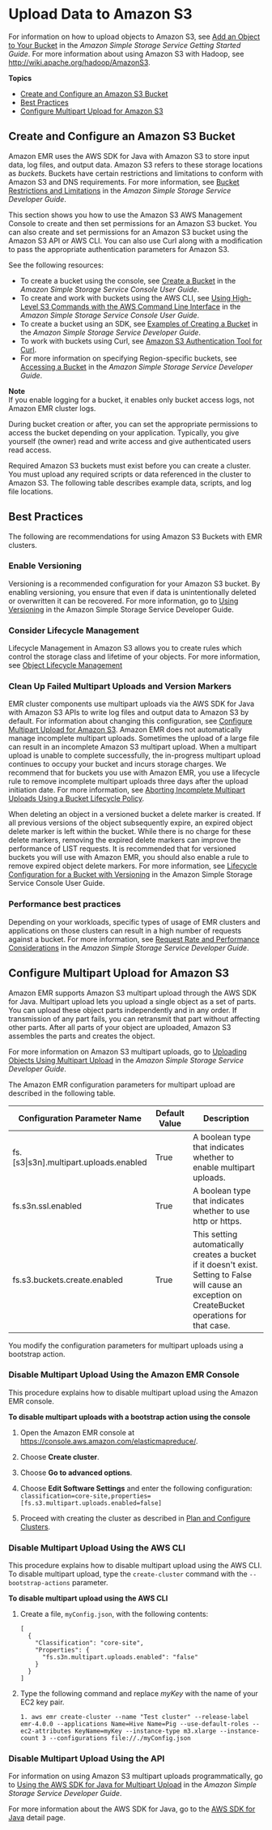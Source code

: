 # Upload Data to Amazon S3<a name="emr-plan-upload-s3"></a>

For information on how to upload objects to Amazon S3, see [ Add an Object to Your Bucket](http://docs.aws.amazon.com/AmazonS3/latest/gsg//PuttingAnObjectInABucket.html) in the *Amazon Simple Storage Service Getting Started Guide*\. For more information about using Amazon S3 with Hadoop, see [http://wiki\.apache\.org/hadoop/AmazonS3](http://wiki.apache.org/hadoop/AmazonS3)\. 

**Topics**
+ [Create and Configure an Amazon S3 Bucket](#create-s3-bucket-input)
+ [Best Practices](#emr-bucket-bestpractices)
+ [Configure Multipart Upload for Amazon S3](#Config_Multipart)

## Create and Configure an Amazon S3 Bucket<a name="create-s3-bucket-input"></a>

Amazon EMR uses the AWS SDK for Java with Amazon S3 to store input data, log files, and output data\. Amazon S3 refers to these storage locations as *buckets*\. Buckets have certain restrictions and limitations to conform with Amazon S3 and DNS requirements\. For more information, see [Bucket Restrictions and Limitations](http://docs.aws.amazon.com/AmazonS3/latest/dev//BucketRestrictions.html) in the *Amazon Simple Storage Service Developer Guide*\.

This section shows you how to use the Amazon S3 AWS Management Console to create and then set permissions for an Amazon S3 bucket\. You can also create and set permissions for an Amazon S3 bucket using the Amazon S3 API or AWS CLI\. You can also use Curl along with a modification to pass the appropriate authentication parameters for Amazon S3\.

See the following resources:
+ To create a bucket using the console, see [Create a Bucket](http://docs.aws.amazon.com/AmazonS3/latest/gsg/create-bucket.html) in the *Amazon Simple Storage Service Console User Guide*\.
+ To create and work with buckets using the AWS CLI, see [Using High\-Level S3 Commands with the AWS Command Line Interface](http://docs.aws.amazon.com/AmazonS3/latest/user-guide/using-s3-commands.html) in the *Amazon Simple Storage Service Console User Guide*\.
+ To create a bucket using an SDK, see [Examples of Creating a Bucket](http://docs.aws.amazon.com/AmazonS3/latest/dev/create-bucket-get-location-example.html) in the *Amazon Simple Storage Service Developer Guide*\.
+ To work with buckets using Curl, see [Amazon S3 Authentication Tool for Curl](https://aws.amazon.com/code/amazon-s3-authentication-tool-for-curl/)\.
+ For more information on specifying Region\-specific buckets, see [Accessing a Bucket](http://docs.aws.amazon.com/AmazonS3/latest/dev//UsingBucket.html#access-bucket-intro) in the *Amazon Simple Storage Service Developer Guide*\.

**Note**  
 If you enable logging for a bucket, it enables only bucket access logs, not Amazon EMR cluster logs\. 

During bucket creation or after, you can set the appropriate permissions to access the bucket depending on your application\. Typically, you give yourself \(the owner\) read and write access and give authenticated users read access\.

 Required Amazon S3 buckets must exist before you can create a cluster\. You must upload any required scripts or data referenced in the cluster to Amazon S3\. The following table describes example data, scripts, and log file locations\. 

## Best Practices<a name="emr-bucket-bestpractices"></a>

The following are recommendations for using Amazon S3 Buckets with EMR clusters\.

### Enable Versioning<a name="w3ab1c18b9c17c13b9c11b4"></a>

Versioning is a recommended configuration for your Amazon S3 bucket\. By enabling versioning, you ensure that even if data is unintentionally deleted or overwritten it can be recovered\. For more information, go to [Using Versioning](http://docs.aws.amazon.com/AmazonS3/latest/dev/Versioning.html) in the Amazon Simple Storage Service Developer Guide\.

### Consider Lifecycle Management<a name="emr-multipart-lifecycle"></a>

Lifecycle Management in Amazon S3 allows you to create rules which control the storage class and lifetime of your objects\. For more information, see [Object Lifecycle Management](http://docs.aws.amazon.com/AmazonS3/latest/dev/object-lifecycle-mgmt.html)

### Clean Up Failed Multipart Uploads and Version Markers<a name="w3ab1c18b9c17c13b9c11b8"></a>

EMR cluster components use multipart uploads via the AWS SDK for Java with Amazon S3 APIs to write log files and output data to Amazon S3 by default\. For information about changing this configuration, see [Configure Multipart Upload for Amazon S3](#Config_Multipart)\. Amazon EMR does not automatically manage incomplete multipart uploads\. Sometimes the upload of a large file can result in an incomplete Amazon S3 multipart upload\. When a multipart upload is unable to complete successfully, the in\-progress multipart upload continues to occupy your bucket and incurs storage charges\. We recommend that for buckets you use with Amazon EMR, you use a lifecycle rule to remove incomplete multipart uploads three days after the upload initiation date\. For more information, see [Aborting Incomplete Multipart Uploads Using a Bucket Lifecycle Policy](http://docs.aws.amazon.com/AmazonS3/latest/dev/mpuoverview.html#mpu-abort-incomplete-mpu-lifecycle-config)\.

When deleting an object in a versioned bucket a delete marker is created\. If all previous versions of the object subsequently expire, an expired object delete marker is left within the bucket\. While there is no charge for these delete markers, removing the expired delete markers can improve the performance of LIST requests\. It is recommended that for versioned buckets you will use with Amazon EMR, you should also enable a rule to remove expired object delete markers\. For more information, see [Lifecycle Configuration for a Bucket with Versioning](http://docs.aws.amazon.com/AmazonS3/latest/user-guide/lifecycle-configuration-bucket-with-versioning.html) in the Amazon Simple Storage Service Console User Guide\.

### Performance best practices<a name="w3ab1c18b9c17c13b9c11c10"></a>

Depending on your workloads, specific types of usage of EMR clusters and applications on those clusters can result in a high number of requests against a bucket\. For more information, see [Request Rate and Performance Considerations](http://docs.aws.amazon.com/AmazonS3/latest/dev/request-rate-perf-considerations.html) in the *Amazon Simple Storage Service Developer Guide*\. 

## Configure Multipart Upload for Amazon S3<a name="Config_Multipart"></a>

Amazon EMR supports Amazon S3 multipart upload through the AWS SDK for Java\. Multipart upload lets you upload a single object as a set of parts\. You can upload these object parts independently and in any order\. If transmission of any part fails, you can retransmit that part without affecting other parts\. After all parts of your object are uploaded, Amazon S3 assembles the parts and creates the object\.

For more information on Amazon S3 multipart uploads, go to [Uploading Objects Using Multipart Upload](http://docs.aws.amazon.com/AmazonS3/latest/dev//mpuoverview.html) in the *Amazon Simple Storage Service Developer Guide*\.

The Amazon EMR configuration parameters for multipart upload are described in the following table\.


| Configuration Parameter Name | Default Value | Description | 
| --- | --- | --- | 
| fs\.\[s3\|s3n\]\.multipart\.uploads\.enabled | True | A boolean type that indicates whether to enable multipart uploads\. | 
| fs\.s3n\.ssl\.enabled | True | A boolean type that indicates whether to use http or https\.  | 
| fs\.s3\.buckets\.create\.enabled | True | This setting automatically creates a bucket if it doesn't exist\. Setting to False will cause an exception on CreateBucket operations for that case\. | 

You modify the configuration parameters for multipart uploads using a bootstrap action\.

### Disable Multipart Upload Using the Amazon EMR Console<a name="emr-dev-multipart-upload-console"></a>

This procedure explains how to disable multipart upload using the Amazon EMR console\. 

**To disable multipart uploads with a bootstrap action using the console**

1. Open the Amazon EMR console at [https://console\.aws\.amazon\.com/elasticmapreduce/](https://console.aws.amazon.com/elasticmapreduce/)\.

1. Choose **Create cluster**\.

1. Choose **Go to advanced options**\.

1. Choose **Edit Software Settings** and enter the following configuration: `classification=core-site,properties=[fs.s3.multipart.uploads.enabled=false]`

1. Proceed with creating the cluster as described in [Plan and Configure Clusters](emr-plan.md)\.

### Disable Multipart Upload Using the AWS CLI<a name="emr-dev-multipart-upload-awscli"></a>

This procedure explains how to disable multipart upload using the AWS CLI\. To disable multipart upload, type the `create-cluster` command with the `--bootstrap-actions` parameter\. 

**To disable multipart upload using the AWS CLI**

1. Create a file, `myConfig.json`, with the following contents:

   ```
   [
     {
       "Classification": "core-site",
       "Properties": {
         "fs.s3n.multipart.uploads.enabled": "false"
       }
     }
   ]
   ```

1. Type the following command and replace *myKey* with the name of your EC2 key pair\.

   ```
   1. aws emr create-cluster --name "Test cluster" --release-label emr-4.0.0 --applications Name=Hive Name=Pig --use-default-roles --ec2-attributes KeyName=myKey --instance-type m3.xlarge --instance-count 3 --configurations file://./myConfig.json
   ```

### Disable Multipart Upload Using the API<a name="emr-dev-multipart-upload-api"></a>

For information on using Amazon S3 multipart uploads programmatically, go to [Using the AWS SDK for Java for Multipart Upload](http://docs.aws.amazon.com/AmazonS3/latest/dev//UsingMPDotJavaAPI.html) in the *Amazon Simple Storage Service Developer Guide*\.

For more information about the AWS SDK for Java, go to the [AWS SDK for Java](https://aws.amazon.com//sdkforjava/) detail page\. 